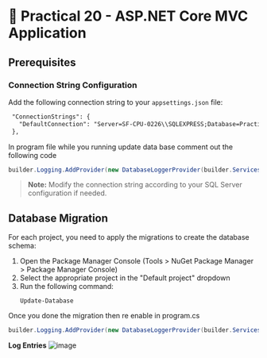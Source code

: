 # 🧪 Practical 20 - ASP.NET Core MVC Application

## Prerequisites

### Connection String Configuration

Add the following connection string to your `appsettings.json` file:

```xml
 "ConnectionStrings": {
   "DefaultConnection": "Server=SF-CPU-0226\\SQLEXPRESS;Database=Practical_20;Trusted_Connection=True;TrustServerCertificate=True"
 },
```

In program file while you running update data base comment out the following code 

```csharp
builder.Logging.AddProvider(new DatabaseLoggerProvider(builder.Services.BuildServiceProvider()));
```

> **Note:** Modify the connection string according to your SQL Server configuration if needed.

## Database Migration

For each project, you need to apply the migrations to create the database schema:

1. Open the Package Manager Console (Tools > NuGet Package Manager > Package Manager Console)
2. Select the appropriate project in the "Default project" dropdown
3. Run the following command:
   ```
   Update-Database
   ```
Once you done the migration then re enable in program.cs
```csharp
builder.Logging.AddProvider(new DatabaseLoggerProvider(builder.Services.BuildServiceProvider()));
```

**Log Entries**
![image](https://github.com/user-attachments/assets/1f64f57d-8129-4bc0-80b6-e1da4d816a90)


